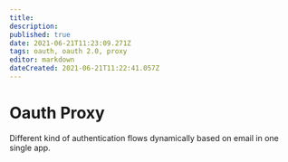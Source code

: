 ```yaml
---
title: 
description: 
published: true
date: 2021-06-21T11:23:09.271Z
tags: oauth, oauth 2.0, proxy
editor: markdown
dateCreated: 2021-06-21T11:22:41.057Z
---
```


# Oauth Proxy

Different kind of authentication flows dynamically based on email in one single app.